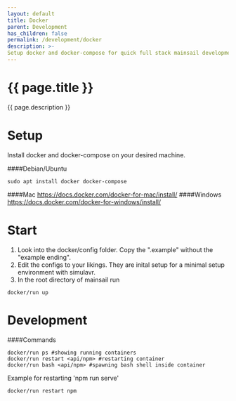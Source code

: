 ```yaml
---
layout: default
title: Docker
parent: Development
has_children: false
permalink: /development/docker
description: >-
Setup docker and docker-compose for quick full stack mainsail development with simulavr without any real printer
---
```


# {{ page.title }}
{{ page.description }}

# Setup
Install docker and docker-compose on your desired machine.

####Debian/Ubuntu
```shell
sudo apt install docker docker-compose
```
####Mac
https://docs.docker.com/docker-for-mac/install/
####Windows
https://docs.docker.com/docker-for-windows/install/

# Start
1. Look into the docker/config folder. Copy the ".example" without the "example ending".
2. Edit the configs to your likings. They are inital setup for a minimal setup environment with simulavr.
3. In the root directory of mainsail run
```shell
docker/run up
```

# Development
####Commands
```shell
docker/run ps #showing running containers
docker/run restart <api/npm> #restarting container
docker/run bash <api/npm> #spawning bash shell inside container
```
Example for restarting 'npm run serve'
```shell
docker/run restart npm
```
